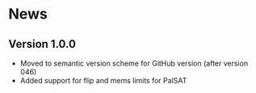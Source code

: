 # News

## Version 1.0.0

- Moved to semantic version scheme for GitHub version (after version 046)
- Added support for flip and mems limits for PalSAT
